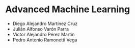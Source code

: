 # Advanced Machine Learning

- Diego Alejandro Martínez Cruz
- Julián Alfonso Varón Parra
- Víctor Alejandro Pérez Martin
- Pedro Antonio Ramonetti Vega
